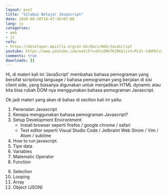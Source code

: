 ```yaml
---
layout: post
title: "Silabus Belajar Javascript"
date: 2020-08-20T16:47:45+07:00
lang: js
categories:
- web
- js
refs: 
- https://developer.mozilla.org/en-US/docs/Web/JavaScript
youtube: https://www.youtube.com/watch?v=btu5MnTKJDk&list=PLV1-tdmPblvyDBVppluBbB_4ryZvjDWvv&index=1
comments: true
downloads: []
---
```


Hi, di materi kali ini 'JavaScript' membahas bahasa pemograman yang bersifat scriptiong language / bahasa pemograman yang berjalan di sisi client side, yang biasanya digunakan untuk menjadikan HTML dynamic atau kita bisa rubah DOM nya menggunakan bahasa pemograman Javascript.

Ok jadi materi yang akan di bahas di section kali ini yaitu:

1. Penenalan Javascript
2. Kenapa menggunakan bahasa pemograman Javascript?
3. Setup Development Environtment
    - Install browser seperti firefox / google chrome / safari
    - Text editor seperti Visual Studio Code / Jetbraint Web Strom / Vim / Atom / sublime
4. How to run javascript.
5. Tipe data
6. Variables
7. Matematic Operator
8. Function
<!--more-->
9. Selection
10. Looping
11. Array
12. Object (JSON)